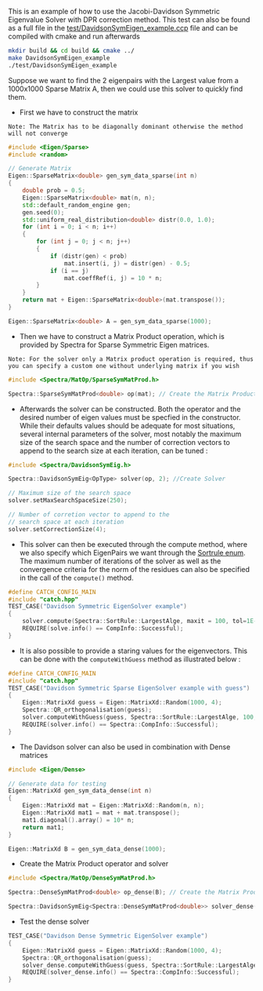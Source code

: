 This is an example of how to use the Jacobi-Davidson Symmetric Eigenvalue Solver with DPR correction method. This test can also be found as a full file in the [test/DavidsonSymEigen_example.ccp](test/DavidsonSymEigen_example.cpp) file and can be compiled with cmake and run afterwards

```bash
mkdir build && cd build && cmake ../
make DavidsonSymEigen_example
./test/DavidsonSymEigen_example
```

Suppose we want to find the 2 eigenpairs with the Largest value from a 1000x1000 Sparse Matrix A, then we could use this solver to quickly find them.


- First we have to construct the matrix

`Note: The Matrix has to be diagonally dominant otherwise the method will not converge`

```cpp
#include <Eigen/Sparse>
#include <random>

// Generate Matrix
Eigen::SparseMatrix<double> gen_sym_data_sparse(int n)
{
    double prob = 0.5;
    Eigen::SparseMatrix<double> mat(n, n);
    std::default_random_engine gen;
    gen.seed(0);
    std::uniform_real_distribution<double> distr(0.0, 1.0);
    for (int i = 0; i < n; i++)
    {
        for (int j = 0; j < n; j++)
        {
            if (distr(gen) < prob)
                mat.insert(i, j) = distr(gen) - 0.5;
            if (i == j)
                mat.coeffRef(i, j) = 10 * n;
        }
    }
    return mat + Eigen::SparseMatrix<double>(mat.transpose());
}

Eigen::SparseMatrix<double> A = gen_sym_data_sparse(1000);
```

- Then we have to construct a Matrix Product operation, which is provided by Spectra for Sparse Symmetric Eigen matrices. 

`Note: For the solver only a Matrix product operation is required, thus you can specify a custom one without underlying matrix if you wish`

```cpp
#include <Spectra/MatOp/SparseSymMatProd.h>

Spectra::SparseSymMatProd<double> op(mat); // Create the Matrix Product operation
```

- Afterwards the solver can be constructed. Both the operator and the desired number of eigen values must be specfied in the constructor. While their defaults values should be adequate for most situations, several internal parameters of the solver, most notably the maximum size of the search space and the number of correction vectors to append to the search size at each iteration, can be tuned :

```cpp
#include <Spectra/DavidsonSymEig.h>

Spectra::DavidsonSymEig<OpType> solver(op, 2); //Create Solver

// Maximum size of the search space
solver.setMaxSearchSpaceSize(250); 

// Number of corretion vector to append to the
// search space at each iteration
solver.setCorrectionSize(4);
```

- This solver can then be executed through the compute method, where we also specify which EigenPairs we want through the [Sortrule enum](https://spectralib.org/doc/selectionrule_8h_source). The maximum number of iterations of the solver as well as the convergence criteria for the 
norm of the residues can also be specified in the call of the `compute()` method.

```cpp
#define CATCH_CONFIG_MAIN
#include "catch.hpp"
TEST_CASE("Davidson Symmetric EigenSolver example")
{
    solver.compute(Spectra::SortRule::LargestAlge, maxit = 100, tol=1E-3);
    REQUIRE(solve.info() == CompInfo::Successful);
}
```

- It is also possible to provide a staring values for the eigenvectors. This can be done with the `computeWithGuess` method as illustrated below :

```cpp
#define CATCH_CONFIG_MAIN
#include "catch.hpp"
TEST_CASE("Davidson Symmetric Sparse EigenSolver example with guess")
{
    Eigen::MatrixXd guess = Eigen::MatrixXd::Random(1000, 4);
    Spectra::QR_orthogonalisation(guess);
    solver.computeWithGuess(guess, Spectra::SortRule::LargestAlge, 100, 1E-3);
    REQUIRE(solver.info() == Spectra::CompInfo::Successful);
}
```
- The Davidson solver can also be used in combination with Dense matrices

```cpp
#include <Eigen/Dense>

// Generate data for testing
Eigen::MatrixXd gen_sym_data_dense(int n)
{
    Eigen::MatrixXd mat = Eigen::MatrixXd::Random(n, n);
    Eigen::MatrixXd mat1 = mat + mat.transpose();
    mat1.diagonal().array() = 10* n;
    return mat1;
}

Eigen::MatrixXd B = gen_sym_data_dense(1000);
```

- Create the Matrix Product operator and solver

```cpp
#include <Spectra/MatOp/DenseSymMatProd.h>

Spectra::DenseSymMatProd<double> op_dense(B); // Create the Matrix Product operation

Spectra::DavidsonSymEig<Spectra::DenseSymMatProd<double>> solver_dense(op_dense,2); //Create Solver
```

- Test the dense solver

```cpp
TEST_CASE("Davidson Dense Symmetric EigenSolver example")
{
    Eigen::MatrixXd guess = Eigen::MatrixXd::Random(1000, 4);
    Spectra::QR_orthogonalisation(guess);
    solver_dense.computeWithGuess(guess, Spectra::SortRule::LargestAlge, 100, 1E-3);
    REQUIRE(solver_dense.info() == Spectra::CompInfo::Successful);
}
```